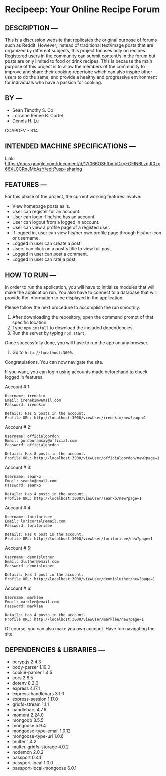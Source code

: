 # Recipeep: Your Online Recipe Forum

## DESCRIPTION —
This is a discussion website that replicates the original purpose of forums such as Reddit. 
However, instead of traditional text/image posts that are organized by different subjects, 
this project focuses only on recipes. Registered users in the community can submit content/s 
in the forum but posts are only limited to food or drink recipes. This is because the main 
purpose of this project is to allow the members of the community to improve and share their 
cooking repertoire which can also inspire other users to do the same, and provide a healthy 
and progressive environment for individuals who have a passion for cooking.

## BY —
* Sean Timothy S. Co
* Lorraine Renee B. Cortel
* Dennis H. Lu

CCAPDEV - S14

## INTENDED MACHINE SPECIFICATIONS —
Link: https://docs.google.com/document/d/17t066OShfbmbDkyEOFIN6LzqJt0zx66XL0CRnJMbAzY/edit?usp=sharing

## FEATURES —
For this phase of the project, the current working features involve:
* View homepage posts as is.
* User can register for an account.
* User can login if he/she has an account.
* User can logout from a logged in account.
* User can view a profile page of a registed user.
* If logged in, user can view his/her own profile page through his/her icon or username.
* Logged in user can create a post.
* Users can click on a post's title to view full post.
* Logged in user can post a comment.
* Logged in user can rate a post.

## HOW TO RUN —
In order to run the application, you will have to initialize modules that will make the application 
run. You also have to connect to a database that will provide the information to be displayed in
the application.

Please follow the next procedure to accomplish the run smoothly.
1. After downloading the repository, open the command prompt of that specific location.
2. Type `npm install` to download the included dependencies.
3. Run the server by typing `npm start`.

Once successfully done, you will have to run the app on any browser.
1. Go to `http://localhost:3000`.

Congratulations. You can now navigate the site.

If you want, you can login using accounts made beforehand to check logged in features.

Account # 1:
```
Username: irenekim
Email: irenekim@email.com
Password: irenekim

Details: Has 5 posts in the account.
Profile URL: http://localhost:3000/viewUser/irenekim/new?page=1
```

Account # 2:
```
Username: officialgordon
Email: gordonramsay@official.com
Password: officialgordon

Details: Has 8 posts in the account.
Profile URL: http://localhost:3000/viewUser/officialgordon/new?page=1
```

Account # 3:
```
Username: seanko
Email: seanko@email.com
Password: seanko

Details: Has 4 posts in the account.
Profile URL: http://localhost:3000/viewUser/seanko/new?page=1
```

Account # 4:
```
Username: lorilorisee
Email: loricortel@email.com
Password: lorilorisee

Details: Has 0 post in the account.
Profile URL: http://localhost:3000/viewUser/lorilorisee/new?page=1
```

Account # 5:
```
Username: dennisluther
Email: dluther@email.com
Password: dennisluther

Details: Has 1 post in the account.
Profile URL: http://localhost:3000/viewUser/dennisluther/new?page=1
```

Account # 6:
```
Username: marklee
Email: marklee@email.com
Password: marklee

Details: Has 4 posts in the account.
Profile URL: http://localhost:3000/viewUser/marklee/new?page=1
```

Of course, you can also make you own account. Have fun navigating the site!

## DEPENDENCIES & LIBRARIES —
* bcryptjs                  2.4.3
* body-parser               1.19.0
* cookie-parser             1.4.5
* cors                      2.8.5
* dotenv                    8.2.0
* express                   4.17.1
* express-handlebars        3.1.0
* express-session           1.17.0
* gridfs-stream             1.1.1
* handlebars                4.7.6
* moment                    2.24.0
* mongodb                   3.5.5
* mongoose                  5.9.4
* mongoose-type-email       1.0.12
* mongoose-type-url         1.0.6
* multer                    1.4.2
* multer-gridfs-storage     4.0.2
* nodemon                   2.0.2
* passport                  0.4.1
* passport-local            1.0.0
* passport-local-mongoose   6.0.1